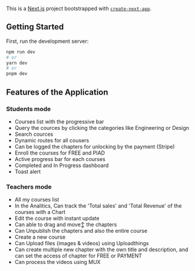 This is a [Next.js](https://nextjs.org/) project bootstrapped with [`create-next-app`](https://github.com/vercel/next.js/tree/canary/packages/create-next-app).

## Getting Started

First, run the development server:

```bash
npm run dev
# or
yarn dev
# or
pnpm dev
```

## Features of the Application
### Students mode
- Courses list with the progressive bar
- Query the cources by clicking the categories like Engineering or Design
- Search cources
- Dynamic routes for all cousers 
- Can be logged the chapters for unlocking by the payment (Stripe)
- Enroll the courses for FREE and PIAD
- Active progress bar for each courses
- Completed and In Progress dashboard
- Toast alert

### Teachers mode
- All my courses list 
- In the Analitics, Can track the 'Total sales' and 'Total Revenue' of the courses with a Chart
- Edit the course with instant update
- Can able to drag and move↕️ the chapters 
- Can Unpublish the chapters and also the entire course
- Create a new course
- Can Upload files (images & videos) using Uploadthings
- Can create multiple new chapter with the own title and description, and can set the access of chapter for FREE or PAYMENT
- Can process the videos using MUX 